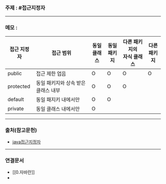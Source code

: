 ### 주제 : #접근지정자

___

### 메모 : 

|접근 지정자|접근 범위|동일 <br>클래스|동일 <br>패키지|다른 패키지의 <br>자식 클래스|다른 <br>패키지|
|-|-|-|-|-|-|
|public|접근 제한 업음|O|O|O|O|
|protected|동일 패키지와 상속 받은 클래스 내부|O|O|O||
|default|동일 패지키 내에서만|O|O|||
|private|동일 클래스 내에서만|O||||

___

### 출처(참고문헌)

- [java접근지정자](https://studymake.tistory.com/424)

___

### 연결문서

- [[0.자바란]]
- 